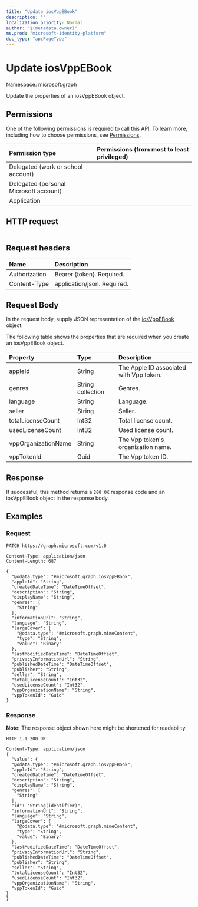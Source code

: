 ```yaml
---
title: "Update iosVppEBook"
description: ""
localization_priority: Normal
author: "$(metadata.owner)"
ms.prod: "microsoft-identity-platform"
doc_type: "apiPageType"
---
```


# Update iosVppEBook

Namespace: microsoft.graph

Update the properties of an iosVppEBook object.

## Permissions

One of the following permissions is required to call this API. To learn more, including how to choose permissions, see [Permissions](/graph/permissions-reference).

| Permission type                        | Permissions (from most to least privileged) |
| :------------------------------------- | :------------------------------------------ |
| Delegated (work or school account)     |                                             |
| Delegated (personal Microsoft account) |                                             |
| Application                            |                                             |

## HTTP request

<!-- {
  "blockType": "ignored"
}
-->

```http

```

## Request headers

| Name          | Description                 |
| :------------ | :-------------------------- |
| Authorization | Bearer {token}. Required.   |
| Content-Type  | application/json. Required. |

## Request Body

In the request body, supply JSON representation of the [iosVppEBook](../resources/intune-iosvppebook.md) object.

<!-- Actions and Functions -->

<!-- CRUD Methods -->

The following table shows the properties that are required when you create an iosVppEBook object.

| Property            | Type              | Description                             |
| :------------------ | :---------------- | :-------------------------------------- |
| appleId             | String            | The Apple ID associated with Vpp token. |
| genres              | String collection | Genres.                                 |
| language            | String            | Language.                               |
| seller              | String            | Seller.                                 |
| totalLicenseCount   | Int32             | Total license count.                    |
| usedLicenseCount    | Int32             | Used license count.                     |
| vppOrganizationName | String            | The Vpp token's organization name.      |
| vppTokenId          | Guid              | The Vpp token ID.                       |

## Response

If successful, this method returns a `200 OK` response code and an iosVppEBook object in the response body.

## Examples

### Request

<!-- {
  "blockType": "request",
  "name": "update_iosvppebook"
}
-->

```http
PATCH https://graph.microsoft.com/v1.0

Content-Type: application/json
Content-Length: 687

{
  "@odata.type": "#microsoft.graph.iosVppEBook",
  "appleId": "String",
  "createdDateTime": "DateTimeOffset",
  "description": "String",
  "displayName": "String",
  "genres": [
    "String"
  ],
  "informationUrl": "String",
  "language": "String",
  "largeCover": {
    "@odata.type": "#microsoft.graph.mimeContent",
    "type": "String",
    "value": "Binary"
  },
  "lastModifiedDateTime": "DateTimeOffset",
  "privacyInformationUrl": "String",
  "publishedDateTime": "DateTimeOffset",
  "publisher": "String",
  "seller": "String",
  "totalLicenseCount": "Int32",
  "usedLicenseCount": "Int32",
  "vppOrganizationName": "String",
  "vppTokenId": "Guid"
}

```

### Response

**Note:** The response object shown here might be shortened for readability.

<!-- {
  "blockType": "response",
  "truncated": true,
  "@odata.type": "microsoft.management.services.api.iosVppEBook"
}
-->

```http
HTTP 1.1 200 OK

Content-Type: application/json
{
  "value": {
  "@odata.type": "#microsoft.graph.iosVppEBook",
  "appleId": "String",
  "createdDateTime": "DateTimeOffset",
  "description": "String",
  "displayName": "String",
  "genres": [
    "String"
  ],
  "id": "String(identifier)",
  "informationUrl": "String",
  "language": "String",
  "largeCover": {
    "@odata.type": "#microsoft.graph.mimeContent",
    "type": "String",
    "value": "Binary"
  },
  "lastModifiedDateTime": "DateTimeOffset",
  "privacyInformationUrl": "String",
  "publishedDateTime": "DateTimeOffset",
  "publisher": "String",
  "seller": "String",
  "totalLicenseCount": "Int32",
  "usedLicenseCount": "Int32",
  "vppOrganizationName": "String",
  "vppTokenId": "Guid"
}
}

```
